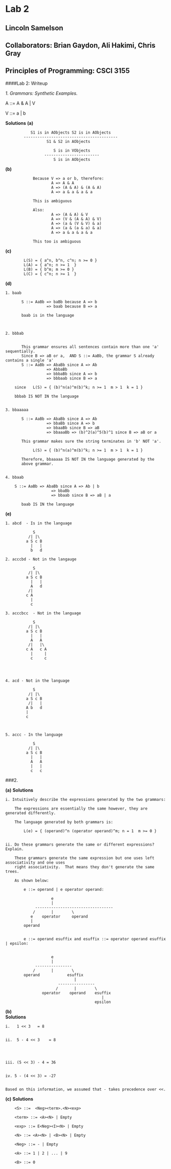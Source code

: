 # Lab 2

## Lincoln Samelson
## Collaborators: Brian Gaydon, Ali Hakimi, Chris Gray
## Principles of Programming: CSCI 3155

####Lab 2: Writeup

_1. Grammars: Synthetic Examples._

A ::= A & A | V

V ::= a | b

**Solutions**
**(a)**

               S1 is in AObjects S2 is in AObjects
            -----------------------------------------
                      S1 & S2 in AObjects
                      
                         S is in VObjects
                     ------------------------
                         S is in AObjects

**(b)**

				Because V => a or b, therefore:
						A => A & A
						A => (A & A) & (A & A)
						A => a & a & a & a
						
				This is ambiguous 
				
				Also:
						A => (A & A) & V
						A => (V & (A & A) & V)
						A => (a & (V & V) & a)
						A => (a & (a & a) & a)
						A => a & a & a & a
						
			    This too is ambiguous
			 
**(c)**

			L(S) = { a^n, b^n, c^n; n >= 0 }
			L(A) = { a^n; n >= 1  }
			L(B) = { b^m; m >= 0 }
			L(C) = { c^n; n >= 1  }
			
**(d)**


	1. baab
		
		   S ::= AaBb => baBb because A => b 
		              => baab because B => a
		   
		   baab is in the language
		   
	 
	    
	2. bbbab
	    

	       This grammar ensures all sentences contain more than one 'a' sequentially.
	       Since B => aB or a,  AND S ::= AaBb, the grammar S already contains a single 'a' 
	       S ::= AaBb => AbaBb since A => Ab
					  => AbbaBb 
					  => bbbaBb since A => b
					  => bbbaab since B => a
					  
		since   L(S) = { (b)^n(a)^m(b)^k; n >= 1  m > 1  k = 1 }
		        
		bbbab IS NOT IN the language 
		
		
	3. bbaaaaa
		
	       S ::= AaBb => AbaBb since A => Ab
					  => bbaBb since A => b
					  => bbaaBb since B => aB
					  => bbaaaBb => (b)^2(a)^5(b)^1 since B => aB or a
		
		   This grammar makes sure the string terminates in 'b' NOT 'a'. 
		   
		        L(S) = { (b)^n(a)^m(b)^k; n >= 1  m > 1  k = 1 }
		   
		   Therefore, bbaaaaa IS NOT IN the language generated by the
		   above grammar.
		 
		   
	4. bbaab
		
		S ::= AaBb => AbaBb since A => Ab | b
					    => bbaBb 
					    => bbaab since B => aB | a
		
		   baab IS IN the language
		   

			    
**(e)**

	1. abcd  - Is in the language
	
				S
			  /| |\
			 a S c B 
			   |   |
			   b   d
			    
	2. acccbd - Not in the langauge
	
				S
			  /| |\
			 a S c B
			   |   |
			   A   d
			  /|
			 c A
			   |
			   c

	3. acccbcc  - Not in the language
		
				S
			  /| |\
			 a S c B
			   |   |
			   A   A
			  /|   |\
			 c A   c A
			   |     |
			   c     c

		
		   
		
	4. acd - Not in the language
		
				S
			  /| |\
			 a S c B
			  /|   |
			 A b   d
			 |
			 c
		   
		   
		   
	5. accc - In the language
		   
				S
			  /| |\
			 a S c B
			   |   |
			   A   A
			   |   |
			   c   c
			   
		   
###2.

**(a)**
**Solutions**
	
	i. Intuitively describe the expressions generated by the two grammars:
		
		The expressions are essentially the same however, they are generated differently.    
		
		The language generated by both grammars is:
		
			L(e) = { (operand)^n (operator operand)^m; n = 1  m >= 0 }
					
		
	ii. Do these grammars generate the same or different expressions? Explain.
		
		These grammars generate the same expression but one uses left associativity and one uses
		right associativity.  That means they don't generate the same trees.  
						
		As shown below:
		
			e ::= operand | e operator operand:
			
						e
						|
				 ----------------------------------
				/		|		 \
			   e    operator     operand
			   |
			operand
			
					
			e ::= operand esuffix and esuffix ::= operator operand esuffix | epsilon:
			
			
						e
						|
				 ----------------
				/		| 		 \
			operand            esuffix
								  |
					       ----------------
						  /	 	  |  	   \
					operator    operand    esuffix
											  |
										   epsilon  
										   

**(b)**  
**Solutions**  


	i.   1 << 3   = 8
		 
		 
	ii.  5 - 4 << 3    = 8
		
		
	

	iii. (5 << 3) - 4 = 36
	    

	iv. 5 - (4 << 3) = -27
	    

	Based on this information, we assumed that - takes precedence over <<.



**(c)** 
**Solutions**

		<S> ::=  <Neg><term>.<N><exp> 
		
		<term> ::= <A><N> | Empty
		
		<exp> ::= E<Neg><I><N> | Empty  

		<N> ::= <A><N> | <B><N> | Empty
		
		<Neg> ::= - | Empty
		
		<A> ::= 1 | 2 | ... | 9 

		<B> ::= 0		
		




